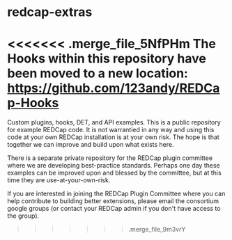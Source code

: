redcap-extras
=============

<<<<<<< .merge_file_5NfPHm
The Hooks within this repository have been moved to a new location:  https://github.com/123andy/REDCap-Hooks
=======
Custom plugins, hooks, DET, and API examples.  This is a public repository for example REDCap code.  It is not warrantied in any way and using this code at your own REDCap installation is at your own risk.  The hope is that together we can improve and build upon what exists here.

There is a separate private repository for the REDCap plugin committee where we are developing best-practice standards.  Perhaps one day these examples can be improved upon and blessed by the committee, but at this time they are use-at-your-own-risk.

If you are interested in joining the REDCap Plugin Committee where you can help contribute to building better extensions, please email the consortium google groups (or contact your REDCap admin if you don't have access to the group).
>>>>>>> .merge_file_9m3vrY

